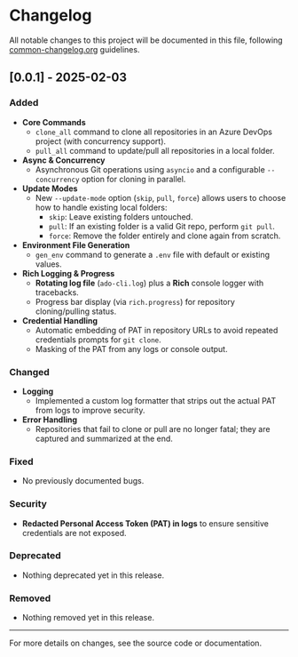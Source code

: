 # Changelog

All notable changes to this project will be documented in this file, following [common-changelog.org](https://common-changelog.org/) guidelines.

## [0.0.1] - 2025-02-03

### Added
- **Core Commands**  
  - `clone_all` command to clone all repositories in an Azure DevOps project (with concurrency support).  
  - `pull_all` command to update/pull all repositories in a local folder.  
- **Async & Concurrency**  
  - Asynchronous Git operations using `asyncio` and a configurable `--concurrency` option for cloning in parallel.
- **Update Modes**  
  - New `--update-mode` option (`skip`, `pull`, `force`) allows users to choose how to handle existing local folders:
    - `skip`: Leave existing folders untouched.  
    - `pull`: If an existing folder is a valid Git repo, perform `git pull`.  
    - `force`: Remove the folder entirely and clone again from scratch.
- **Environment File Generation**  
  - `gen_env` command to generate a `.env` file with default or existing values.
- **Rich Logging & Progress**  
  - **Rotating log file** (`ado-cli.log`) plus a **Rich** console logger with tracebacks.  
  - Progress bar display (via `rich.progress`) for repository cloning/pulling status.
- **Credential Handling**  
  - Automatic embedding of PAT in repository URLs to avoid repeated credentials prompts for `git clone`.  
  - Masking of the PAT from any logs or console output.

### Changed
- **Logging**  
  - Implemented a custom log formatter that strips out the actual PAT from logs to improve security.
- **Error Handling**  
  - Repositories that fail to clone or pull are no longer fatal; they are captured and summarized at the end.

### Fixed
- No previously documented bugs.

### Security
- **Redacted Personal Access Token (PAT) in logs** to ensure sensitive credentials are not exposed.

### Deprecated
- Nothing deprecated yet in this release.

### Removed
- Nothing removed yet in this release.
 
---

For more details on changes, see the source code or documentation.